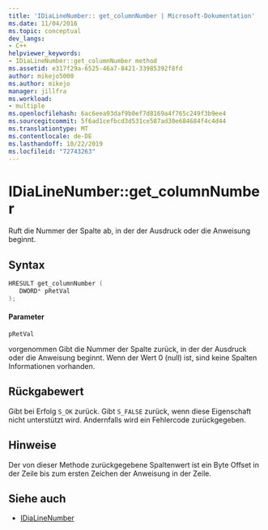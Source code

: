 ```yaml
---
title: 'IDiaLineNumber:: get_columnNumber | Microsoft-Dokumentation'
ms.date: 11/04/2016
ms.topic: conceptual
dev_langs:
- C++
helpviewer_keywords:
- IDiaLineNumber::get_columnNumber method
ms.assetid: e317f29a-6525-46a7-8421-33985392f8fd
author: mikejo5000
ms.author: mikejo
manager: jillfra
ms.workload:
- multiple
ms.openlocfilehash: 6ac6eea93daf9b0ef7d8169a4f765c249f3b9ee4
ms.sourcegitcommit: 5f6ad1cefbcd3d531ce587ad30e684684f4c4d44
ms.translationtype: MT
ms.contentlocale: de-DE
ms.lasthandoff: 10/22/2019
ms.locfileid: "72743263"
---
```

# <a name="idialinenumberget_columnnumber"></a>IDiaLineNumber::get_columnNumber
Ruft die Nummer der Spalte ab, in der der Ausdruck oder die Anweisung beginnt.

## <a name="syntax"></a>Syntax

```cpp
HRESULT get_columnNumber ( 
   DWORD* pRetVal
);
```

#### <a name="parameters"></a>Parameter
 `pRetVal`

vorgenommen Gibt die Nummer der Spalte zurück, in der der Ausdruck oder die Anweisung beginnt. Wenn der Wert 0 (null) ist, sind keine Spalten Informationen vorhanden.

## <a name="return-value"></a>Rückgabewert
 Gibt bei Erfolg `S_OK` zurück. Gibt `S_FALSE` zurück, wenn diese Eigenschaft nicht unterstützt wird. Andernfalls wird ein Fehlercode zurückgegeben.

## <a name="remarks"></a>Hinweise
 Der von dieser Methode zurückgegebene Spaltenwert ist ein Byte Offset in der Zeile bis zum ersten Zeichen der Anweisung in der Zeile.

## <a name="see-also"></a>Siehe auch
- [IDiaLineNumber](../../debugger/debug-interface-access/idialinenumber.md)